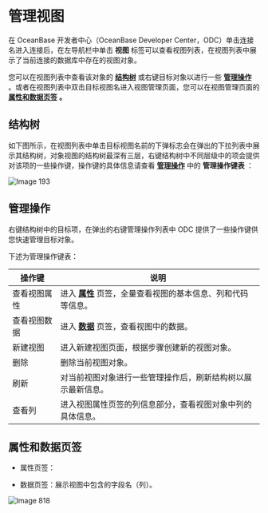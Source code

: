 管理视图 
=========================

在 OceanBase 开发者中心（OceanBase Developer Center，ODC）单击连接名进入连接后，在左导航栏中单击 **视图** 标签可以查看视图列表，在视图列表中展示了当前连接的数据库中存在的视图对象。

您可以在视图列表中查看该对象的 **[结构树](#结构树)** 或右键目标对象以进行一些 **[管理操作](#管理操作)** 。或者在视图列表中双击目标视图名进入视图管理页面，您可以在视图管理页面的 **[属性和数据页签](#属性和数据页签)** **。** 

结构树 
------------

如下图所示，在视图列表中单击目标视图名前的下弹标志会在弹出的下拉列表中展示其结构树，对象视图的结构树最深有三层，右键结构树中不同层级中的项会提供对该项的一些操作键，操作键的具体信息请查看 **[管理操作](#管理操作)** 中的 **管理操作键表** ：

![Image 193](https://help-static-aliyun-doc.aliyuncs.com/assets/img/zh-CN/3290083161/p241377.png)

管理操作 
-------------

右键结构树中的目标项，在弹出的右键管理操作列表中 ODC 提供了一些操作键供您快速管理目标对象。

下述为管理操作键表：


|  操作键   |                             说明                              |
|--------|-------------------------------------------------------------|
| 查看视图属性 | 进入 **[属性](#属性和数据页签)** 页签，全量查看视图的基本信息、列和代码等信息。 |
| 查看视图数据 | 进入 **[数据](#属性和数据页签)** 页签，查看视图中的数据。            |
| 新建视图   | 进入新建视图页面，根据步骤创建新的视图对象。                                      |
| 删除     | 删除当前视图对象。                                                   |
| 刷新     | 对当前视图对象进行一些管理操作后，刷新结构树以展示最新信息。                              |
| 查看列    | 进入视图属性页签的列信息部分，查看视图对象中列的具体信息。                               |



属性和数据页签 
----------------

* 属性页签：

  




<!-- -->



<!-- -->

* 数据页签：展示视图中包含的字段名（列）。

  




![Image 818](https://help-static-aliyun-doc.aliyuncs.com/assets/img/zh-CN/5297836061/p185314.png)

